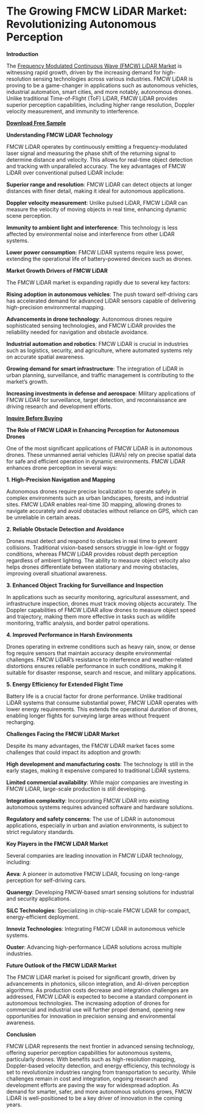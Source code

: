 # The Growing FMCW LiDAR Market: Revolutionizing Autonomous Perception

**Introduction**

The [Frequency Modulated Continuous Wave (FMCW) LiDAR Market](https://www.nextmsc.com/report/frequency-modulated-continuous-wave-fmcw-market) is witnessing rapid growth, driven by the increasing demand for high-resolution sensing technologies across various industries. FMCW LiDAR is proving to be a game-changer in applications such as autonomous vehicles, industrial automation, smart cities, and more notably, autonomous drones. Unlike traditional Time-of-Flight (ToF) LiDAR, FMCW LiDAR provides superior perception capabilities, including higher range resolution, Doppler velocity measurement, and immunity to interference.

[**Download Free Sample**](https://www.nextmsc.com/frequency-modulated-continuous-wave-fmcw-market/request-sample)

**Understanding FMCW LiDAR Technology**

FMCW LiDAR operates by continuously emitting a frequency-modulated laser signal and measuring the phase shift of the returning signal to determine distance and velocity. This allows for real-time object detection and tracking with unparalleled accuracy. The key advantages of FMCW LiDAR over conventional pulsed LiDAR include:

**Superior range and resolution**: FMCW LiDAR can detect objects at longer distances with finer detail, making it ideal for autonomous applications.

**Doppler velocity measurement**: Unlike pulsed LiDAR, FMCW LiDAR can measure the velocity of moving objects in real time, enhancing dynamic scene perception.

**Immunity to ambient light and interference**: This technology is less affected by environmental noise and interference from other LiDAR systems.

**Lower power consumption**: FMCW LiDAR systems require less power, extending the operational life of battery-powered devices such as drones.

**Market Growth Drivers of FMCW LiDAR**

The FMCW LiDAR market is expanding rapidly due to several key factors:

**Rising adoption in autonomous vehicles**: The push toward self-driving cars has accelerated demand for advanced LiDAR sensors capable of delivering high-precision environmental mapping.

**Advancements in drone technology**: Autonomous drones require sophisticated sensing technologies, and FMCW LiDAR provides the reliability needed for navigation and obstacle avoidance.

**Industrial automation and robotics**: FMCW LiDAR is crucial in industries such as logistics, security, and agriculture, where automated systems rely on accurate spatial awareness.

**Growing demand for smart infrastructure**: The integration of LiDAR in urban planning, surveillance, and traffic management is contributing to the market’s growth.

**Increasing investments in defense and aerospace**: Military applications of FMCW LiDAR for surveillance, target detection, and reconnaissance are driving research and development efforts.

[**Inquire Before Buying**](https://www.nextmsc.com/frequency-modulated-continuous-wave-fmcw-market/inquire-before-buying)

**The Role of FMCW LiDAR in Enhancing Perception for Autonomous Drones**

One of the most significant applications of FMCW LiDAR is in autonomous drones. These unmanned aerial vehicles (UAVs) rely on precise spatial data for safe and efficient operation in dynamic environments. FMCW LiDAR enhances drone perception in several ways:

**1. High-Precision Navigation and Mapping**

Autonomous drones require precise localization to operate safely in complex environments such as urban landscapes, forests, and industrial sites. FMCW LiDAR enables real-time 3D mapping, allowing drones to navigate accurately and avoid obstacles without reliance on GPS, which can be unreliable in certain areas.

**2. Reliable Obstacle Detection and Avoidance**

Drones must detect and respond to obstacles in real time to prevent collisions. Traditional vision-based sensors struggle in low-light or foggy conditions, whereas FMCW LiDAR provides robust depth perception regardless of ambient lighting. The ability to measure object velocity also helps drones differentiate between stationary and moving obstacles, improving overall situational awareness.

**3. Enhanced Object Tracking for Surveillance and Inspection**

In applications such as security monitoring, agricultural assessment, and infrastructure inspection, drones must track moving objects accurately. The Doppler capabilities of FMCW LiDAR allow drones to measure object speed and trajectory, making them more effective in tasks such as wildlife monitoring, traffic analysis, and border patrol operations.

**4. Improved Performance in Harsh Environments**

Drones operating in extreme conditions such as heavy rain, snow, or dense fog require sensors that maintain accuracy despite environmental challenges. FMCW LiDAR’s resistance to interference and weather-related distortions ensures reliable performance in such conditions, making it suitable for disaster response, search and rescue, and military applications.

**5. Energy Efficiency for Extended Flight Time**

Battery life is a crucial factor for drone performance. Unlike traditional LiDAR systems that consume substantial power, FMCW LiDAR operates with lower energy requirements. This extends the operational duration of drones, enabling longer flights for surveying large areas without frequent recharging.

**Challenges Facing the FMCW LiDAR Market**

Despite its many advantages, the FMCW LiDAR market faces some challenges that could impact its adoption and growth:

**High development and manufacturing costs**: The technology is still in the early stages, making it expensive compared to traditional LiDAR systems.

**Limited commercial availability**: While major companies are investing in FMCW LiDAR, large-scale production is still developing.

**Integration complexity**: Incorporating FMCW LiDAR into existing autonomous systems requires advanced software and hardware solutions.

**Regulatory and safety concerns**: The use of LiDAR in autonomous applications, especially in urban and aviation environments, is subject to strict regulatory standards.

**Key Players in the FMCW LiDAR Market**

Several companies are leading innovation in FMCW LiDAR technology, including:

**Aeva**: A pioneer in automotive FMCW LiDAR, focusing on long-range perception for self-driving cars.

**Quanergy**: Developing FMCW-based smart sensing solutions for industrial and security applications.

**SiLC Technologies**: Specializing in chip-scale FMCW LiDAR for compact, energy-efficient deployment.

**Innoviz Technologies**: Integrating FMCW LiDAR in autonomous vehicle systems.

**Ouster**: Advancing high-performance LiDAR solutions across multiple industries.

**Future Outlook of the FMCW LiDAR Market**

The FMCW LiDAR market is poised for significant growth, driven by advancements in photonics, silicon integration, and AI-driven perception algorithms. As production costs decrease and integration challenges are addressed, FMCW LiDAR is expected to become a standard component in autonomous technologies. The increasing adoption of drones for commercial and industrial use will further propel demand, opening new opportunities for innovation in precision sensing and environmental awareness.

**Conclusion**

FMCW LiDAR represents the next frontier in advanced sensing technology, offering superior perception capabilities for autonomous systems, particularly drones. With benefits such as high-resolution mapping, Doppler-based velocity detection, and energy efficiency, this technology is set to revolutionize industries ranging from transportation to security. While challenges remain in cost and integration, ongoing research and development efforts are paving the way for widespread adoption. As demand for smarter, safer, and more autonomous solutions grows, FMCW LiDAR is well-positioned to be a key driver of innovation in the coming years.
